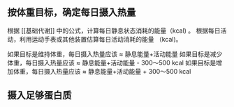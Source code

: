 

## 按体重目标，确定每日摄入热量


根据 [[基础代谢]] 中的公式，计算每日静息状态消耗的能量（kcal) 。
根据每日活动，利用运动手表或其他装置估算每日活动消耗的能量 （kcal)。


如果目标是维持体重，每日摄入热量应该 ≈ 静息能量+活动能量
如果目标是减少体重，每日摄入热量应该 ≈ 静息能量+活动能量 - 300～500 kcal
如果目标是增加体重，每日摄入热量应该 ≈ 静息能量+活动能量 + 300～500 kcal


## 摄入足够蛋白质




